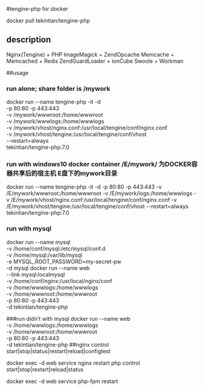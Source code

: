 #tengine-php for docker

docker pull tekintian/tengine-php

## description

Nginx(Tengine) + PHP
ImageMagick + ZendOpcache
Memcache + Memcached + Redis
ZendGuardLoader + ionCube
Swoole + Workman

##usage

### run alone; share folder is /mywork

docker run --name tengine-php -it -d \
 -p 80:80 -p 443:443 \
 -v /mywork/wwwroot:/home/wwwroot \
 -v /mywork/wwwlogs:/home/wwwlogs \
 -v /mywork/vhost/nginx.conf:/usr/local/tengine/conf/nginx.conf \
 -v /mywork/vhost/tengine:/usr/local/tengine/conf/vhost \
 --restart=always \
 tekintian/tengine-php:7.0

### run with  windows10 docker container  /E/mywork/ 为DOCKER容器共享后的宿主机 E盘下的mywork目录

docker run --name tengine-php -it -d  -p 80:80 -p 443:443 -v /E/mywork/wwwroot:/home/wwwroot -v /E/mywork/logs:/home/wwwlogs -v /E/mywork/vhost/nginx.conf:/usr/local/tengine/conf/nginx.conf -v /E/mywork/vhost/tengine:/usr/local/tengine/conf/vhost --restart=always tekintian/tengine-php:7.0




### run with mysql
docker run --name mysql \
           -v /home/conf/mysql:/etc/mysql/conf.d \
           -v /home/mysql:/var/lib/mysql \
           -e MYSQL_ROOT_PASSWORD=my-secret-pw \
           -d mysql
docker run --name web \
           --link mysql:localmysql \
           -v /home/conf/nginx:/usr/local/nginx/conf \
           -v /home/wwwlogs:/home/wwwlogs \
           -v /home/wwwroot:/home/wwwroot \
           -p 80:80 -p 443:443 \
           -d tekintian/tengine-php

###run didn't with mysql
docker run --name web \
           -v /home/wwwlogs:/home/wwwlogs \
           -v /home/wwwroot:/home/wwwroot \
           -p 80:80 -p 443:443 \
           -d tekintian/tengine-php
##nginx control
start|stop|status|restart|reload|configtest

docker exec -d web service nginx restart
php control
start|stop|restart|reload|status

docker exec -d web service php-fpm restart




